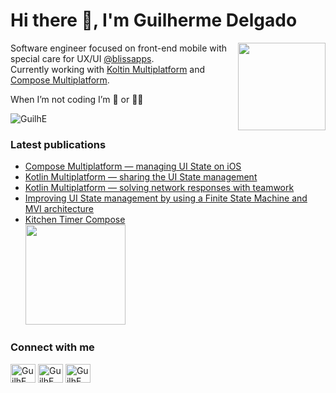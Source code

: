 # Hi there 👋, I'm Guilherme Delgado
<p align="left"> 
  <img align="right" src="https://media.giphy.com/media/f6Q1EjYSrpnxwQsX0b/giphy.gif" width="140"/>
  <p>Software engineer focused on front-end mobile with special care for UX/UI <a href="https://www.blissapplications.com/" target="_blank">@blissapps</a>.
  <br>Currently working with <a href="https://kotlinlang.org/lp/multiplatform/" target="_blank">Koltin Multiplatform</a> and <a href="https://www.jetbrains.com/lp/compose-multiplatform/" target="_blank">Compose Multiplatform</a>.
  <p>When I’m not coding I’m 🧗 or 🏄‍♂️</p>
</p>

<p>
  <img align="center" src="https://github-readme-stats.vercel.app/api?username=guilhe&theme=dracula&show_icons=true&count_private=true&hide_rank=true&locale=en" alt="GuilhE" />
</p>

### Latest publications
- [Compose Multiplatform — managing UI State on iOS](https://guidelgado.medium.com/45d37effeda9)
- [Kotlin Multiplatform — sharing the UI State management](https://guidelgado.medium.com/a67bd9a49882)
- [Kotlin Multiplatform — solving network responses with teamwork](https://guidelgado.medium.com/c342762d9401)
- [Improving UI State management by using a Finite State Machine and MVI architecture](https://guidelgado.medium.com/36d84056c616)
- [Kitchen Timer Compose](https://github.com/GuilhE/KitchenTimer)  
<a href="https://github.com/GuilhE/KitchenTimer"><img src="https://github.com/GuilhE/KitchenTimer/blob/main/media/tomato.gif" width="160"></a>

### Connect with me
<p align="left">
<a href="https://twitter.com/grdelgado7" target="blank"><img align="center" src="https://cdn.jsdelivr.net/npm/simple-icons@3.0.1/icons/twitter.svg" alt="GuilhE" height="30" width="40" /></a>
<a href="https://stackoverflow.com/users/1423773" target="blank"><img align="center" src="https://cdn.jsdelivr.net/npm/simple-icons@3.0.1/icons/stackoverflow.svg" alt="GuilhE" height="30" width="40" /></a>
<a href="https://medium.com/@guidelgado" target="blank"><img align="center" src="https://cdn.jsdelivr.net/npm/simple-icons@3.0.1/icons/medium.svg" alt="GuilhE" height="30" width="40" /></a>
</p>

